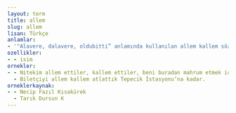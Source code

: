 ```yaml
---
layout: term
title: allem
slug: allem
lisan: Türkçe
anlamlar:
- '"Alavere, dalavere, oldubitti” anlamında kullanılan allem kallem sözünde ve “bir işi istediği duruma getirmek için her türlü kurnazca çareye başvurmak” anlamıyla allem etmek, kallem etmek deyiminde kullanılan bir söz'
ozellikler:
- - isim
ornekler:
- - Nitekim allem ettiler, kallem ettiler, beni buradan mahrum etmek için her şeyi yaptılar.
  - Biletçiyi allem kallem atlattık Tepecik İstasyonu’na kadar.
orneklerkaynak:
- - Necip Fazıl Kısakürek
  - Tarık Dursun K
---
```

